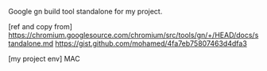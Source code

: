 Google gn build tool standalone
for my project.


[ref and copy from]
https://chromium.googlesource.com/chromium/src/tools/gn/+/HEAD/docs/standalone.md
https://gist.github.com/mohamed/4fa7eb75807463d4dfa3

[my project env]
MAC

